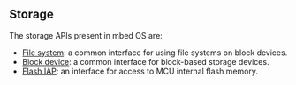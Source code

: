 ## Storage

The storage APIs present in mbed OS are:

* [File system](filesystem.md): a common interface for using file systems on block devices.
* [Block device](block_device.md): a common interface for block-based storage devices.
* [Flash IAP](flashiap.md): an interface for access to MCU internal flash memory.
